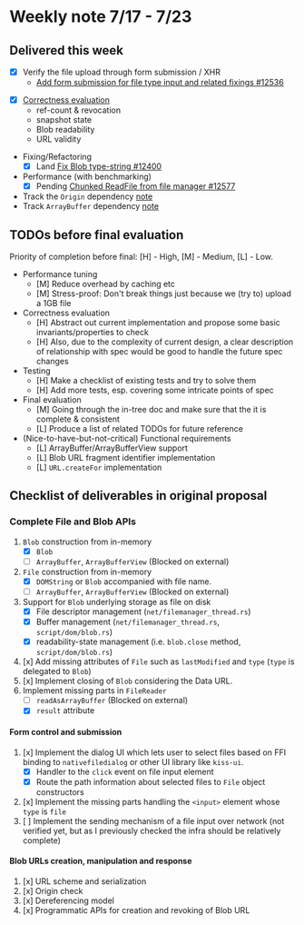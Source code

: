 # Weekly note 7/17 - 7/23

## Delivered this week
+ [x] Verify the file upload through form submission / XHR
    - [Add form submission for file type input and related fixings #12536](https://github.com/servo/servo/pull/12536)
- [x] [Correctness evaluation](../notes/analysis.md)
    - ref-count & revocation
    - snapshot state
    - Blob readability
    - URL validity
- Fixing/Refactoring
    - [x] Land [Fix Blob type-string #12400](https://github.com/servo/servo/pull/12400)
- Performance (with benchmarking)
    - [x] Pending [Chunked ReadFile from file manager #12577](https://github.com/servo/servo/pull/12577)
- Track the `Origin` dependency [note](../notes/origin.md)
- Track `ArrayBuffer` dependency [note](../notes/typed_array.md)

## TODOs before final evaluation

Priority of completion before final: [H] - High, [M] - Medium, [L] - Low.

+ Performance tuning
    + [M] Reduce overhead by caching etc
    + [M] Stress-proof: Don't break things just because we (try to) upload a 1GB file
+ Correctness evaluation
    + [H] Abstract out current implementation and propose some basic invariants/properties to check
    + [H] Also, due to the complexity of current design, a clear description of relationship with spec would be good to handle the future spec changes
+ Testing
    + [H] Make a checklist of existing tests and try to solve them
    + [H] Add more tests, esp. covering some intricate points of spec
+ Final evaluation
    + [M] Going through the in-tree doc and make sure that the it is complete & consistent
    + [L] Produce a list of related TODOs for future reference
+ (Nice-to-have-but-not-critical) Functional requirements
    + [L] ArrayBuffer/ArrayBufferView support
    + [L] Blob URL fragment identifier implementation
    + [L] `URL.createFor` implementation



## Checklist of deliverables in original proposal
### Complete File and Blob APIs
1. `Blob` construction from in-memory
    - [x] `Blob`
    - [ ] `ArrayBuffer`, `ArrayBufferView` (Blocked on external)
2. `File` construction from in-memory
    - [x] `DOMString` or `Blob` accompanied with file name.
    - [ ] `ArrayBuffer`, `ArrayBufferView` (Blocked on external)
3. Support for `Blob` underlying storage as file on disk
    * [x] File descriptor management (`net/filemanager_thread.rs`)
    * [x] Buffer management (`net/filemanager_thread.rs`, `script/dom/blob.rs`)
    * [x] readability-state management (i.e. `blob.close` method, `script/dom/blob.rs`)
4. [x] Add missing attributes of `File` such as `lastModified` and `type` (`type` is delegated to `Blob`)
5. [x] Implement closing of `Blob` considering the Data URL.
6. Implement missing parts in `FileReader`
    - [ ] `readAsArrayBuffer` (Blocked on external)
    - [x] `result` attribute

#### Form control and submission
1. [x] Implement the dialog UI which lets user to select files based on FFI binding to `nativefiledialog` or other UI library like `kiss-ui`.
    * [x] Handler to the `click` event on file input element
    * [x] Route the path information about selected files to `File` object constructors
2. [x] Implement the missing parts handling the `<input>` element whose `type` is `file`
3. [ ] Implement the sending mechanism of a file input over network (not verified yet, but as I previously checked the infra should be relatively complete)

#### Blob URLs creation, manipulation and response
1. [x] URL scheme and serialization
2. [x] Origin check
3. [x] Dereferencing model
4. [x] Programmatic APIs for creation and revoking of Blob URL
  
